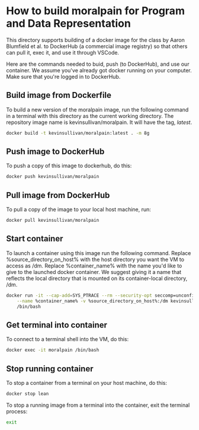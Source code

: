 # How to build moralpain for Program and Data Representation

This directory supports building of a docker
image for the class by Aaron Blumfield et al.
to DockerHub (a commercial image registry) so
that others can pull it, exec it, and use it
through VSCode.

Here are the commands needed to buid, push
(to DockerHub), and use our container. We
assume you've already got docker running on
your computer. Make sure that you're logged
in to DockerHub.

## Build image from Dockerfile

To build a new version of the moralpain image,
run the following command in a terminal with this
directory as the current working directory. The
repository image name is kevinsullivan/moralpain.
It will have the tag, *latest*.

``` sh
docker build -t kevinsullivan/moralpain:latest . -m 8g
```

## Push image to DockerHub

To push a copy of this image to dockerhub, do this:

``` sh
docker push kevinsullivan/moralpain
```

## Pull image from DockerHub

To pull a copy of the image to your local host machine, run:

```sh
docker pull kevinsullivan/moralpain
```

## Start container

To launch a container using this image run the following command.
Replace %source_directory_on_host% with the host directory you want
the VM to access as /dm. Replace %container_name% with the name you'd
like to give to the launched docker container. We suggest giving it
a name that reflects the local directory that is mounted on its
container-local directory, /dm.

``` sh
docker run -it --cap-add=SYS_PTRACE --rm --security-opt seccomp=unconfined \
    --name %container_name% -v %source_directory_on_host%:/dm kevinsullivan/moralpain \
    /bin/bash
```

## Get terminal into container

To connect to a terminal shell into the VM, do this:

``` sh
docker exec -it moralpain /bin/bash
```

## Stop running container

To stop a container from a terminal on your host machine, do this:

``` sh
docker stop lean
```

To stop a running image from a terminal into the container, exit the terminal process:

``` sh
exit
```
